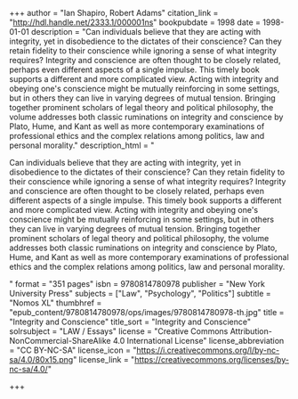 +++
author = "Ian Shapiro, Robert Adams"
citation_link = "http://hdl.handle.net/2333.1/000001ns"
bookpubdate = 1998
date = 1998-01-01
description = "Can individuals believe that they are acting with integrity, yet in disobedience to the dictates of their conscience? Can they retain fidelity to their conscience while ignoring a sense of what integrity requires? Integrity and conscience are often thought to be closely related, perhaps even different aspects of a single impulse. This timely book supports a different and more complicated view. Acting with integrity and obeying one's conscience might be mutually reinforcing in some settings, but in others they can live in varying degrees of mutual tension. Bringing together prominent scholars of legal theory and political philosophy, the volume addresses both classic ruminations on integrity and conscience by Plato, Hume, and Kant as well as more contemporary examinations of professional ethics and the complex relations among politics, law and personal morality."
description_html = "<p>Can individuals believe that they are acting with integrity, yet in disobedience to the dictates of their conscience? Can they retain fidelity to their conscience while ignoring a sense of what integrity requires? Integrity and conscience are often thought to be closely related, perhaps even different aspects of a single impulse. This timely book supports a different and more complicated view. Acting with integrity and obeying one's conscience might be mutually reinforcing in some settings, but in others they can live in varying degrees of mutual tension. Bringing together prominent scholars of legal theory and political philosophy, the volume addresses both classic ruminations on integrity and conscience by Plato, Hume, and Kant as well as more contemporary examinations of professional ethics and the complex relations among politics, law and personal morality.</p>"
format = "351 pages"
isbn = 9780814780978
publisher = "New York University Press"
subjects = ["Law", "Psychology", "Politics"]
subtitle = "Nomos XL"
thumbhref = "epub_content/9780814780978/ops/images/9780814780978-th.jpg"
title = "Integrity and Conscience"
title_sort = "Integrity and Conscience"
solrsubject = "LAW / Essays"
license = "Creative Commons Attribution-NonCommercial-ShareAlike 4.0 International License"
license_abbreviation = "CC BY-NC-SA"
license_icon = "https://i.creativecommons.org/l/by-nc-sa/4.0/80x15.png"
license_link = "https://creativecommons.org/licenses/by-nc-sa/4.0/"

+++
